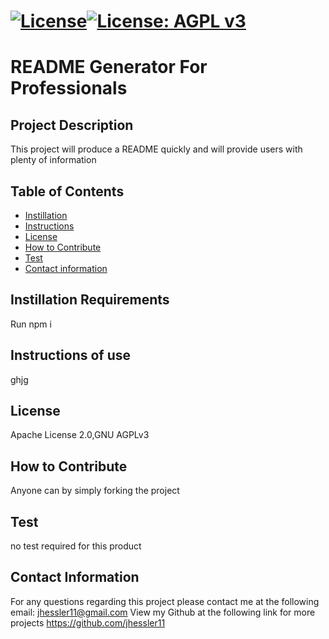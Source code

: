 
  # [![License](https://img.shields.io/badge/License-Apache%202.0-blue.svg)](https://opensource.org/licenses/Apache-2.0)[![License: AGPL v3](https://img.shields.io/badge/License-AGPL_v3-blue.svg)](https://www.gnu.org/licenses/agpl-3.0)
  # README Generator For Professionals

  ## Project Description 
  This project will produce a README quickly and will provide users with plenty of information 

  ## Table of Contents
  - [Instillation](#Instillation-Requirements)
  - [Instructions](#Instructions-of-use)
  - [License](#License)
  - [How to Contribute](#How-to-Contribute) 
  - [Test](#Test) 
  - [Contact information](#Contact-information)
  
  ## Instillation Requirements
  Run npm i

  ## Instructions of use
  ghjg

  ## License
  Apache License 2.0,GNU AGPLv3

  ## How to Contribute
  Anyone can by simply forking the project 

  ## Test 
  no test required for this product

  ## Contact Information 
  For any questions regarding this project please contact me at the following email: jhessler11@gmail.com
  View my Github at the following link for more projects https://github.com/jhessler11
